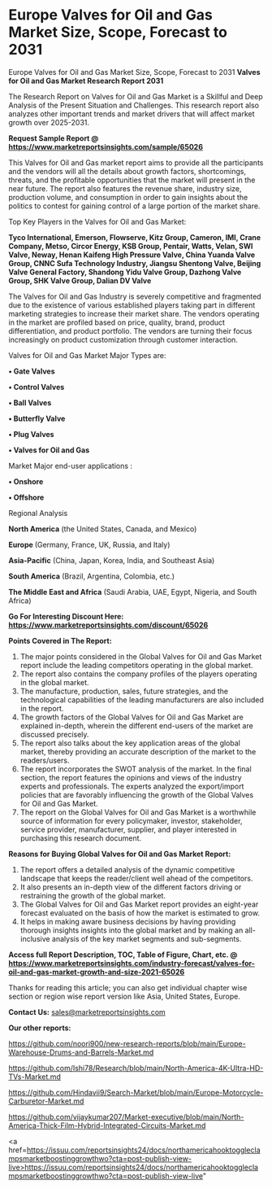# Europe Valves for Oil and Gas Market Size, Scope, Forecast to 2031
Europe Valves for Oil and Gas Market Size, Scope, Forecast to 2031
<strong>Valves for Oil and Gas Market Research Report 2031</strong>

The Research Report on Valves for Oil and Gas Market is a Skillful and Deep Analysis of the Present Situation and Challenges. This research report also analyzes other important trends and market drivers that will affect market growth over 2025-2031.

<strong>Request Sample Report @ <a href=https://www.marketreportsinsights.com/sample/65026>https://www.marketreportsinsights.com/sample/65026</a></strong>

This Valves for Oil and Gas market report aims to provide all the participants and the vendors will all the details about growth factors, shortcomings, threats, and the profitable opportunities that the market will present in the near future. The report also features the revenue share, industry size, production volume, and consumption in order to gain insights about the politics to contest for gaining control of a large portion of the market share.

Top Key Players in the Valves for Oil and Gas Market:

<strong>Tyco International, Emerson, Flowserve, Kitz Group, Cameron, IMI, Crane Company, Metso, Circor Energy, KSB Group, Pentair, Watts, Velan, SWI Valve, Neway, Henan Kaifeng High Pressure Valve, China Yuanda Valve Group, CNNC Sufa Technology Industry, Jiangsu Shentong Valve, Beijing Valve General Factory, Shandong Yidu Valve Group, Dazhong Valve Group, SHK Valve Group, Dalian DV Valve</strong>

The Valves for Oil and Gas Industry is severely competitive and fragmented due to the existence of various established players taking part in different marketing strategies to increase their market share. The vendors operating in the market are profiled based on price, quality, brand, product differentiation, and product portfolio. The vendors are turning their focus increasingly on product customization through customer interaction.

Valves for Oil and Gas Market Major Types are:

<strong>• Gate Valves

• Control Valves

• Ball Valves

• Butterfly Valve

• Plug Valves

• Valves for Oil and Gas</strong>

Market Major end-user applications :

<strong>• Onshore

• Offshore</strong>

Regional Analysis

</u><strong><b>North America</b></strong> (the United States, Canada, and Mexico)

<strong><b>Europe </b></strong>(Germany, France, UK, Russia, and Italy)

<strong><b>Asia-Pacific</b></strong> (China, Japan, Korea, India, and Southeast Asia)

<strong><b>South America</b></strong> (Brazil, Argentina, Colombia, etc.)

<strong><b>The Middle East and Africa</b></strong> (Saudi Arabia, UAE, Egypt, Nigeria, and South Africa)

<strong>Go For Interesting Discount Here: <a href=https://www.marketreportsinsights.com/discount/65026>https://www.marketreportsinsights.com/discount/65026</a></strong>

<strong>Points Covered in The Report:</strong>
<ol>
  <li>The major points considered in the Global Valves for Oil and Gas Market report include the leading competitors operating in the global market.</li>
  <li>The report also contains the company profiles of the players operating in the global market.</li>
  <li>The manufacture, production, sales, future strategies, and the technological capabilities of the leading manufacturers are also included in the report.</li>
  <li>The growth factors of the Global Valves for Oil and Gas Market are explained in-depth, wherein the different end-users of the market are discussed precisely.</li>
  <li>The report also talks about the key application areas of the global market, thereby providing an accurate description of the market to the readers/users.</li>
  <li>The report incorporates the SWOT analysis of the market. In the final section, the report features the opinions and views of the industry experts and professionals. The experts analyzed the export/import policies that are favorably influencing the growth of the Global Valves for Oil and Gas Market.</li>
  <li>The report on the Global Valves for Oil and Gas Market is a worthwhile source of information for every policymaker, investor, stakeholder, service provider, manufacturer, supplier, and player interested in purchasing this research document.</li>
</ol>
<strong>Reasons for Buying Global Valves for Oil and Gas Market Report:</strong>

<ol>
  <li>The report offers a detailed analysis of the dynamic competitive landscape that keeps the reader/client well ahead of the competitors.</li>
  <li>It also presents an in-depth view of the different factors driving or restraining the growth of the global market.</li>
  <li>The Global Valves for Oil and Gas Market report provides an eight-year forecast evaluated on the basis of how the market is estimated to grow.</li>
  <li>It helps in making aware business decisions by having providing thorough insights insights into the global market and by making an all-inclusive analysis of the key market segments and sub-segments.</li>
</ol>
<strong>Access full Report Description, TOC, Table of Figure, Chart, etc. @ <a href=https://www.marketreportsinsights.com/industry-forecast/valves-for-oil-and-gas-market-growth-and-size-2021-65026>https://www.marketreportsinsights.com/industry-forecast/valves-for-oil-and-gas-market-growth-and-size-2021-65026</a></strong>


Thanks for reading this article; you can also get individual chapter wise section or region wise report version like Asia, United States, Europe.

<strong>Contact Us:</strong>
sales@marketreportsinsights.com

<strong>Our other reports:</strong>

<a href=https://github.com/noori900/new-research-reports/blob/main/Europe-Warehouse-Drums-and-Barrels-Market.md>https://github.com/noori900/new-research-reports/blob/main/Europe-Warehouse-Drums-and-Barrels-Market.md</a>

<a href=https://github.com/Ishi78/Research/blob/main/North-America-4K-Ultra-HD-TVs-Market.md>https://github.com/Ishi78/Research/blob/main/North-America-4K-Ultra-HD-TVs-Market.md</a>

<a href=https://github.com/Hindavii9/Search-Market/blob/main/Europe-Motorcycle-Carburetor-Market.md>https://github.com/Hindavii9/Search-Market/blob/main/Europe-Motorcycle-Carburetor-Market.md</a>

<a href=https://github.com/vijaykumar207/Market-executive/blob/main/North-America-Thick-Film-Hybrid-Integrated-Circuits-Market.md>https://github.com/vijaykumar207/Market-executive/blob/main/North-America-Thick-Film-Hybrid-Integrated-Circuits-Market.md</a>

<a href=https://issuu.com/reportsinsights24/docs/northamericahooktoggleclampsmarketboostinggrowthwo?cta=post-publish-view-live>https://issuu.com/reportsinsights24/docs/northamericahooktoggleclampsmarketboostinggrowthwo?cta=post-publish-view-live</a>"
